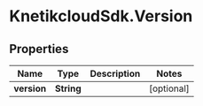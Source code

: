 # KnetikcloudSdk.Version

## Properties
Name | Type | Description | Notes
------------ | ------------- | ------------- | -------------
**version** | **String** |  | [optional] 



